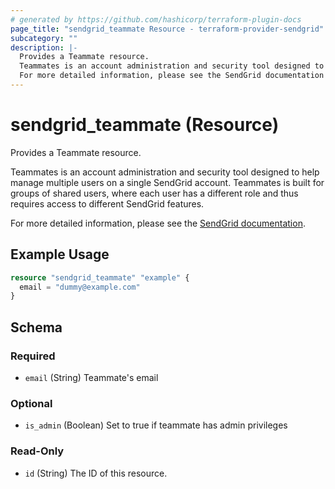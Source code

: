 ```yaml
---
# generated by https://github.com/hashicorp/terraform-plugin-docs
page_title: "sendgrid_teammate Resource - terraform-provider-sendgrid"
subcategory: ""
description: |-
  Provides a Teammate resource.
  Teammates is an account administration and security tool designed to help manage multiple users on a single SendGrid account. Teammates is built for groups of shared users, where each user has a different role and thus requires access to different SendGrid features.
  For more detailed information, please see the SendGrid documentation https://docs.sendgrid.com/glossary/teammates.
---
```


# sendgrid_teammate (Resource)

Provides a Teammate resource.

Teammates is an account administration and security tool designed to help manage multiple users on a single SendGrid account. Teammates is built for groups of shared users, where each user has a different role and thus requires access to different SendGrid features.

For more detailed information, please see the [SendGrid documentation](https://docs.sendgrid.com/glossary/teammates).

## Example Usage

```terraform
resource "sendgrid_teammate" "example" {
  email = "dummy@example.com"
}
```

<!-- schema generated by tfplugindocs -->
## Schema

### Required

- `email` (String) Teammate's email

### Optional

- `is_admin` (Boolean) Set to true if teammate has admin privileges

### Read-Only

- `id` (String) The ID of this resource.
